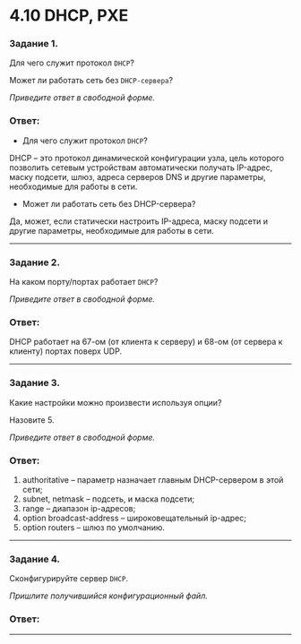 # 4.10 DHCP, PXE

### Задание 1. 

Для чего служит протокол `DHCP`? 

Может ли работать сеть без `DHCP-сервера`?

*Приведите ответ в свободной форме.*

### Ответ:
- Для чего служит протокол `DHCP`?

DHCP – это протокол динамической конфигурации узла, цель которого позволить сетевым устройствам автоматически получать IP-адрес, маску подсети, шлюз, адреса серверов DNS и другие параметры, необходимые для работы в сети.
- Может ли работать сеть без DHCP-сервера?

Да, может, если статически настроить IP-адреса, маску подсети и другие параметры, необходимые для работы в сети.


---

### Задание 2. 

На каком порту/портах работает `DHCP`? 

*Приведите ответ в свободной форме.*

### Ответ:

DHCP работает на 67-ом (от клиента к серверу) и 68-ом (от сервера к клиенту) портах поверх UDP.

---

### Задание 3. 

Какие настройки можно произвести используя опции? 

Назовите 5.

*Приведите ответ в свободной форме.*

### Ответ:

1. authoritative – параметр назначает главным DHCP-сервером в этой сети;
2. subnet, netmask – подсеть, и маска подсети;
3. range – диапазон ip-адресов;
4. option broadcast-address – широковещательный ip-адрес;
5. option routers – шлюз по умолчанию.


---

### Задание 4. 

Сконфигурируйте сервер `DHCP`.

*Пришлите получившийся конфигурационный файл.*

### Ответ:

---
